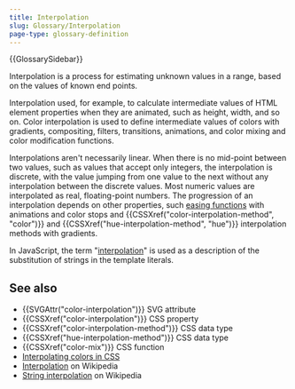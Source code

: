 ```yaml
---
title: Interpolation
slug: Glossary/Interpolation
page-type: glossary-definition
---
```


{{GlossarySidebar}}

Interpolation is a process for estimating unknown values in a range, based on the values of known end points.

Interpolation used, for example, to calculate intermediate values of HTML element properties when they are animated, such as height, width, and so on.
Color interpolation is used to define intermediate values of colors with gradients, compositing, filters, transitions, animations, and color mixing and color modification functions.

Interpolations aren't necessarily linear. When there is no mid-point between two values, such as values that accept only integers, the interpolation is discrete, with the value jumping from one value to the next without any interpolation between the discrete values. Most numeric values are interpolated as real, floating-point numbers. The progression of an interpolation depends on other properties, such [easing functions](/en-US/docs/Web/CSS/easing-function) with animations and color stops and {{CSSXref("color-interpolation-method", "color")}} and {{CSSXref("hue-interpolation-method", "hue")}} interpolation methods with gradients.

In JavaScript, the term "[interpolation](/en-US/docs/Web/JavaScript/Reference/Template_literals#string_interpolation)" is used as a description of the substitution of strings in the template literals.

## See also

- {{SVGAttr("color-interpolation")}} SVG attribute
- {{CSSXref("color-interpolation")}} CSS property
- {{CSSXref("color-interpolation-method")}} CSS data type
- {{CSSXref("hue-interpolation-method")}} CSS data type
- {{CSSXref("color-mix")}} CSS function
- [Interpolating colors in CSS](/en-US/docs/Web/CSS/color_value#interpolation)
- [Interpolation](https://en.wikipedia.org/wiki/Interpolation) on Wikipedia
- [String interpolation](https://en.wikipedia.org/wiki/String_interpolation) on Wikipedia
